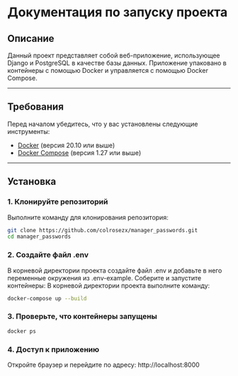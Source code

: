 # Документация по запуску проекта

## Описание

Данный проект представляет собой веб-приложение, использующее Django и PostgreSQL в качестве базы данных. Приложение упаковано в контейнеры с помощью Docker и управляется с помощью Docker Compose.

---

## Требования

Перед началом убедитесь, что у вас установлены следующие инструменты:

- [Docker](https://docs.docker.com/get-docker/) (версия 20.10 или выше)
- [Docker Compose](https://docs.docker.com/compose/install/) (версия 1.27 или выше)

---

## Установка

### 1. Клонируйте репозиторий

Выполните команду для клонирования репозитория:

```bash
git clone https://github.com/colrosezx/manager_passwords.git
cd manager_passwords
```

### 2. Создайте файл .env
В корневой директории проекта создайте файл .env и добавьте в него переменные окружения из .env-example.
Соберите и запустите контейнеры: В корневой директории проекта выполните команду:

```bash
docker-compose up --build
```

### 3. Проверьте, что контейнеры запущены

```bash
docker ps
```

### 4. Доступ к приложению
Откройте браузер и перейдите по адресу:
http://localhost:8000
